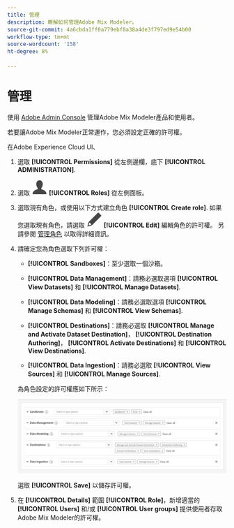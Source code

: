 ```yaml
---
title: 管理
description: 瞭解如何管理Adobe Mix Modeler。
source-git-commit: 4a6cbda1ff0a779ebf8a38a4de3f797ed9e54b00
workflow-type: tm+mt
source-wordcount: '158'
ht-degree: 8%

---
```



# 管理

使用 [Adobe Admin Console](https://helpx.adobe.com/tw/enterprise/using/admin-console.html) 管理Adobe Mix Modeler產品和使用者。

若要讓Adobe Mix Modeler正常運作，您必須設定正確的許可權。

在Adobe Experience Cloud UI、

1. 選取 **[!UICONTROL Permissions]** 從左側邊欄，底下 **[!UICONTROL ADMINISTRATION]**.

1. 選取 ![個人](assets/icons/User.svg) **[!UICONTROL Roles]** 從左側面板。

1. 選取現有角色，或使用以下方式建立角色 **[!UICONTROL Create role]**. 如果您選取現有角色，請選取 ![編輯](assets/icons/Edit.svg) **[!UICONTROL Edit]** 編輯角色的許可權。 另請參閱 [管理角色](https://helpx.adobe.com/tw/enterprise/using/admin-console.html) 以取得詳細資訊。

1. 請確定您為角色選取下列許可權：

   * **[!UICONTROL Sandboxes]**：至少選取一個沙箱。

   * **[!UICONTROL Data Management]**：請務必選取選項 **[!UICONTROL View Datasets]** 和 **[!UICONTROL Manage Datasets]**.

   * **[!UICONTROL Data Modeling]**：請務必選取選項 **[!UICONTROL Manage Schemas]** 和 **[!UICONTROL View Schemas]**.

   * **[!UICONTROL Destinations]**：請務必選取 **[!UICONTROL Manage and Activate Dataset Destination]**， **[!UICONTROL Destination Authoring]**， **[!UICONTROL Activate Destinations]** 和 **[!UICONTROL View Destinations]**.

   * **[!UICONTROL Data Ingestion]**：請務必選取 **[!UICONTROL View Sources]** 和 **[!UICONTROL Manage Sources]**.

   為角色設定的許可權應如下所示：

   ![權限](assets/permissions.png)

   選取 **[!UICONTROL Save]** 以儲存許可權。

1. 在 **[!UICONTROL Details]** 範圍 **[!UICONTROL Role]**，新增適當的 **[!UICONTROL Users]** 和/或 **[!UICONTROL User groups]** 提供使用者存取Adobe Mix Modeler的許可權。
